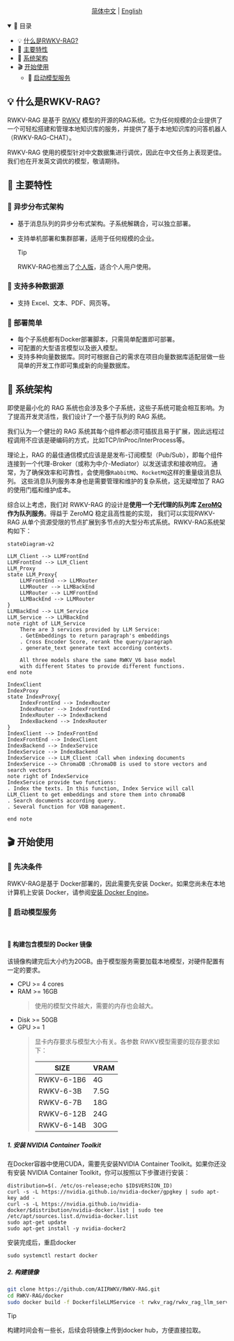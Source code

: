 <p align="center">
  <a href="./README.md">简体中文</a> |
    <a href="./Readme_Eng.md">English</a> 
</p>

<details open>
<summary></b>📕 目录</b></summary>

- 💡 [什么是RWKV-RAG?](#-什么是RWKV-RAG?)
- 🌟 [主要特性](#-主要特性)
- 🔎 [系统架构](#-系统架构)
- 🎬 [开始使用](#-开始使用)
  - 🚀 [启动模型服务](#-启动模型服务)
</details>


## 💡 什么是RWKV-RAG?

RWKV-RAG 是基于 [RWKV](https://www.rwkv.cn/) 模型的开源的RAG系统。它为任何规模的企业提供了一个可轻松搭建和管理本地知识库的服务，并提供了基于本地知识库的问答机器人（RWKV-RAG-CHAT）。

RWKV-RAG 使用的模型针对中文数据集进行调优，因此在中文任务上表现更佳。我们也在开发英文调优的模型，敬请期待。 


## 🌟 主要特性
### 🍭 **异步分布式架构**

- 基于消息队列的异步分布式架构。子系统解耦合，可以独立部署。
- 支持单机部署和集群部署，适用于任何规模的企业。

    > [!TIP]  
    > 
    > RWKV-RAG也推出了[个人版](https://github.com/AIIRWKV/RWKV-RAG-Personal)，适合个人用户使用。 
  
### 🍔 **支持多种数据源**

- 支持 Excel、文本、PDF、网页等。

### 🛀 **部署简单**

- 每个子系统都有Docker部署脚本，只需简单配置即可部署。
- 可配置的大型语言模型以及嵌入模型。
- 支持多种向量数据库。同时可根据自己的需求在项目向量数据库适配层做一些简单的开发工作即可集成新的向量数据库。


## 🔎 系统架构

即使是最小化的 RAG 系统也会涉及多个子系统，这些子系统可能会相互影响。为了提高开发灵活性，我们设计了一个基于队列的 RAG 系统。

我们认为一个健壮的 RAG 系统其每个组件都必须可插拔且易于扩展，因此远程过程调用不应该是硬编码的方式，比如TCP/InProc/InterProcess等。

理论上，RAG 的最佳通信模式应该是是发布-订阅模型（Pub/Sub），即每个组件连接到一个代理-Broker（或称为中介-Mediator）以发送请求和接收响应。
通常，为了确保效率和可靠性，会使用像```RabbitMQ```、```RocketMQ```这样的重量级消息队列。 这些消息队列服务本身也是需要管理和维护的复杂系统，这无疑增加了 RAG 的使用门槛和维护成本。

综合以上考虑，我们对 RWKV-RAG 的设计是**使用一个无代理的队列库 [ZeroMQ](https://github.com/zeromq) 作为队列服务**。得益于 ZeroMQ 稳定且高性能的实现，
我们可以实现RWKV-RAG 从单个资源受限的节点扩展到多节点的大型分布式系统。RWKV-RAG系统架构如下：

```mermaid
stateDiagram-v2

LLM_Client --> LLMFrontEnd
LLMFrontEnd --> LLM_Client
LLM_Proxy
state LLM_Proxy{
    LLMFrontEnd --> LLMRouter 
    LLMRouter --> LLMBackEnd
    LLMRouter --> LLMFrontEnd
    LLMBackEnd --> LLMRouter
}
LLMBackEnd --> LLM_Service
LLM_Service --> LLMBackEnd
note right of LLM_Service
    There are 3 services provided by LLM Service:
    . GetEmbeddings to return paragraph's embeddings
    . Cross Encoder Score, rerank the query/paragraph
    . generate_text generate text according contexts.

    All three models share the same RWKV_V6 base model 
    with different States to provide different functions.
end note

IndexClient
IndexProxy
state IndexProxy{
    IndexFrontEnd --> IndexRouter
    IndexRouter --> IndexFrontEnd
    IndexRouter --> IndexBackend
    IndexBackend --> IndexRouter
}
IndexClient --> IndexFrontEnd
IndexFrontEnd --> IndexClient
IndexBackend --> IndexService
IndexService --> IndexBackend
IndexService --> LLM_Client :Call when indexing documents
IndexService --> ChromaDB :ChromaDB is used to store vectors and search vectors
note right of IndexService
IndexService provide two functions:
. Index the texts. In this function, Index Service will call LLM_Client to get embeddings and store them into chromaDB
. Search documents according query.
. Several function for VDB management.

end note

```

## 🎬 开始使用

### 📝 先决条件

RWKV-RAG是基于 Docker部署的，因此需要先安装 Docker。如果您尚未在本地计算机上安装 Docker，请参阅[安装 Docker Engine](https://docs.docker.com/engine/install/)。

### 🚀 启动模型服务

<br>

#### 🔧 构建包含模型的 Docker 镜像

该镜像构建完后大小约为20GB。由于模型服务需要加载本地模型，对硬件配置有一定的要求。
- CPU >= 4 cores
- RAM >= 16GB 
    > 使用的模型文件越大，需要的内存也会越大。
- Disk >= 50GB
- GPU >= 1
  > 显卡内存要求与模型大小有关。各参数 RWKV模型需要的现存要求如下：
  > 
  > | SIZE       | VRAM 
  > ------------|----------
  > | RWKV-6-1B6 | 4G   |
  > | RWKV-6-3B  | 7.5G   
  > | RWKV-6-7B  | 18G |
  > | RWKV-6-12B | 24G|
  >  | RWKV-6-14B |30G|
  >

##### 1. 安装 NVIDIA Container Toolkit

在Docker容器中使用CUDA，需要先安装NVIDIA Container Toolkit。如果你还没有安装 NVIDIA Container Toolkit，你可以按照以下步骤进行安装：
```shell
distribution=$(. /etc/os-release;echo $ID$VERSION_ID)
curl -s -L https://nvidia.github.io/nvidia-docker/gpgkey | sudo apt-key add -
curl -s -L https://nvidia.github.io/nvidia-docker/$distribution/nvidia-docker.list | sudo tee /etc/apt/sources.list.d/nvidia-docker.list
sudo apt-get update
sudo apt-get install -y nvidia-docker2
```
安装完成后，重启docker
```shell
sudo systemctl restart docker
```

##### 2. 构建镜像

```bash
git clone https://github.com/AIIRWKV/RWKV-RAG.git
cd RWKV-RAG/docker
sudo docker build -f DockerfileLLMService -t rwkv_rag/rwkv_rag_llm_service:latest .
```

> [!TIP]
> 
> 构建时间会有一些长，后续会将镜像上传到docker hub，方便直接拉取。
> 